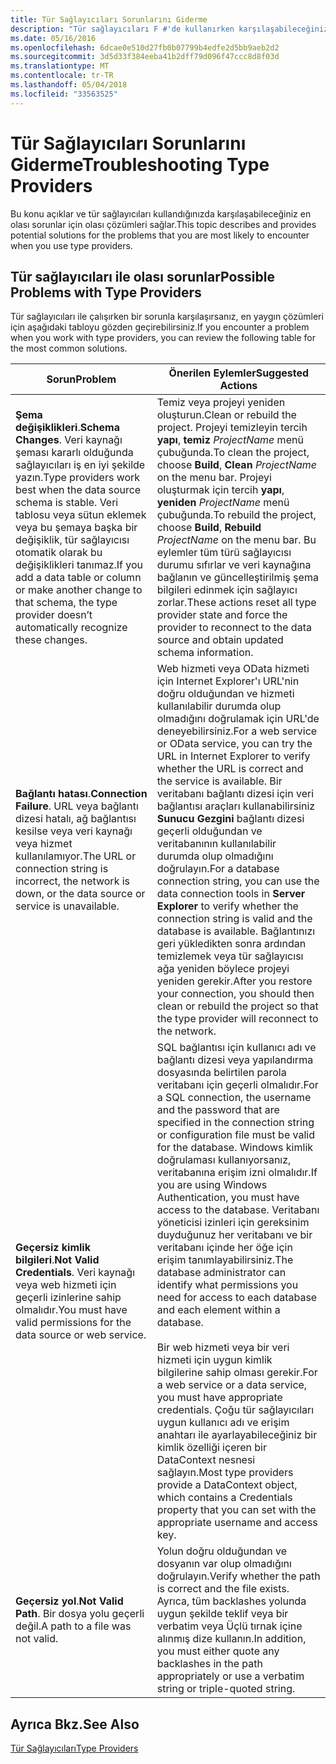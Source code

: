 ```yaml
---
title: Tür Sağlayıcıları Sorunlarını Giderme
description: "Tür sağlayıcıları F #'de kullanırken karşılaşabileceğiniz en olası sorunlar için olası çözümleri keşfedin."
ms.date: 05/16/2016
ms.openlocfilehash: 6dcae0e510d27fb0b07799b4edfe2d5bb9aeb2d2
ms.sourcegitcommit: 3d5d33f384eeba41b2dff79d096f47ccc8d8f03d
ms.translationtype: MT
ms.contentlocale: tr-TR
ms.lasthandoff: 05/04/2018
ms.locfileid: "33563525"
---
```

# <a name="troubleshooting-type-providers"></a><span data-ttu-id="4dbf6-103">Tür Sağlayıcıları Sorunlarını Giderme</span><span class="sxs-lookup"><span data-stu-id="4dbf6-103">Troubleshooting Type Providers</span></span>

<span data-ttu-id="4dbf6-104">Bu konu açıklar ve tür sağlayıcıları kullandığınızda karşılaşabileceğiniz en olası sorunlar için olası çözümleri sağlar.</span><span class="sxs-lookup"><span data-stu-id="4dbf6-104">This topic describes and provides potential solutions for the problems that you are most likely to encounter when you use type providers.</span></span>


## <a name="possible-problems-with-type-providers"></a><span data-ttu-id="4dbf6-105">Tür sağlayıcıları ile olası sorunlar</span><span class="sxs-lookup"><span data-stu-id="4dbf6-105">Possible Problems with Type Providers</span></span>
<span data-ttu-id="4dbf6-106">Tür sağlayıcıları ile çalışırken bir sorunla karşılaşırsanız, en yaygın çözümleri için aşağıdaki tabloyu gözden geçirebilirsiniz.</span><span class="sxs-lookup"><span data-stu-id="4dbf6-106">If you encounter a problem when you work with type providers, you can review the following table for the most common solutions.</span></span>



|<span data-ttu-id="4dbf6-107">Sorun</span><span class="sxs-lookup"><span data-stu-id="4dbf6-107">Problem</span></span>|<span data-ttu-id="4dbf6-108">Önerilen Eylemler</span><span class="sxs-lookup"><span data-stu-id="4dbf6-108">Suggested Actions</span></span>|
|-------|-----------------|
|<span data-ttu-id="4dbf6-109">**Şema değişiklikleri**.</span><span class="sxs-lookup"><span data-stu-id="4dbf6-109">**Schema Changes**.</span></span> <span data-ttu-id="4dbf6-110">Veri kaynağı şeması kararlı olduğunda sağlayıcıları iş en iyi şekilde yazın.</span><span class="sxs-lookup"><span data-stu-id="4dbf6-110">Type providers work best  when the data source schema is stable.</span></span> <span data-ttu-id="4dbf6-111">Veri tablosu veya sütun eklemek veya bu şemaya başka bir değişiklik, tür sağlayıcısı otomatik olarak bu değişiklikleri tanımaz.</span><span class="sxs-lookup"><span data-stu-id="4dbf6-111">If you add a data table or column or make another change to that schema, the type provider doesn’t automatically recognize these changes.</span></span>|<span data-ttu-id="4dbf6-112">Temiz veya projeyi yeniden oluşturun.</span><span class="sxs-lookup"><span data-stu-id="4dbf6-112">Clean or rebuild the project.</span></span> <span data-ttu-id="4dbf6-113">Projeyi temizleyin tercih **yapı**, **temiz** *ProjectName* menü çubuğunda.</span><span class="sxs-lookup"><span data-stu-id="4dbf6-113">To clean the project, choose **Build**, **Clean** *ProjectName* on the menu bar.</span></span> <span data-ttu-id="4dbf6-114">Projeyi oluşturmak için tercih **yapı**, **yeniden** *ProjectName* menü çubuğunda.</span><span class="sxs-lookup"><span data-stu-id="4dbf6-114">To rebuild the project, choose **Build**, **Rebuild** *ProjectName* on the menu bar.</span></span> <span data-ttu-id="4dbf6-115">Bu eylemler tüm türü sağlayıcısı durumu sıfırlar ve veri kaynağına bağlanın ve güncelleştirilmiş şema bilgileri edinmek için sağlayıcı zorlar.</span><span class="sxs-lookup"><span data-stu-id="4dbf6-115">These actions reset all type provider state and force the provider to reconnect to the data source and obtain updated schema information.</span></span>|
|<span data-ttu-id="4dbf6-116">**Bağlantı hatası**.</span><span class="sxs-lookup"><span data-stu-id="4dbf6-116">**Connection Failure**.</span></span> <span data-ttu-id="4dbf6-117">URL veya bağlantı dizesi hatalı, ağ bağlantısı kesilse veya veri kaynağı veya hizmet kullanılamıyor.</span><span class="sxs-lookup"><span data-stu-id="4dbf6-117">The URL or connection string is incorrect, the network is down, or the data source or service is unavailable.</span></span>|<span data-ttu-id="4dbf6-118">Web hizmeti veya OData hizmeti için Internet Explorer'ı URL'nin doğru olduğundan ve hizmeti kullanılabilir durumda olup olmadığını doğrulamak için URL'de deneyebilirsiniz.</span><span class="sxs-lookup"><span data-stu-id="4dbf6-118">For a web service or OData service, you can try the URL in Internet Explorer to verify whether the URL is correct and the service is available.</span></span> <span data-ttu-id="4dbf6-119">Bir veritabanı bağlantı dizesi için veri bağlantısı araçları kullanabilirsiniz **Sunucu Gezgini** bağlantı dizesi geçerli olduğundan ve veritabanının kullanılabilir durumda olup olmadığını doğrulayın.</span><span class="sxs-lookup"><span data-stu-id="4dbf6-119">For a database connection string, you can use the data connection tools in **Server Explorer** to verify whether the connection string is valid and the database is available.</span></span> <span data-ttu-id="4dbf6-120">Bağlantınızı geri yükledikten sonra ardından temizlemek veya tür sağlayıcısı ağa yeniden böylece projeyi yeniden gerekir.</span><span class="sxs-lookup"><span data-stu-id="4dbf6-120">After you restore your connection, you should then clean or rebuild the project so that the type provider will reconnect to the network.</span></span>|
|<span data-ttu-id="4dbf6-121">**Geçersiz kimlik bilgileri**.</span><span class="sxs-lookup"><span data-stu-id="4dbf6-121">**Not Valid Credentials**.</span></span> <span data-ttu-id="4dbf6-122">Veri kaynağı veya web hizmeti için geçerli izinlerine sahip olmalıdır.</span><span class="sxs-lookup"><span data-stu-id="4dbf6-122">You must have valid permissions for the data source or web service.</span></span>|<span data-ttu-id="4dbf6-123">SQL bağlantısı için kullanıcı adı ve bağlantı dizesi veya yapılandırma dosyasında belirtilen parola veritabanı için geçerli olmalıdır.</span><span class="sxs-lookup"><span data-stu-id="4dbf6-123">For a SQL connection, the username and the password that are specified in the connection string or configuration file must be valid for the database.</span></span> <span data-ttu-id="4dbf6-124">Windows kimlik doğrulaması kullanıyorsanız, veritabanına erişim izni olmalıdır.</span><span class="sxs-lookup"><span data-stu-id="4dbf6-124">If you are using Windows Authentication, you must have access to the database.</span></span> <span data-ttu-id="4dbf6-125">Veritabanı yöneticisi izinleri için gereksinim duyduğunuz her veritabanı ve bir veritabanı içinde her öğe için erişim tanımlayabilirsiniz.</span><span class="sxs-lookup"><span data-stu-id="4dbf6-125">The database administrator can identify what permissions you need for access to each database and each element within a database.</span></span><br /><br /><span data-ttu-id="4dbf6-126">Bir web hizmeti veya bir veri hizmeti için uygun kimlik bilgilerine sahip olması gerekir.</span><span class="sxs-lookup"><span data-stu-id="4dbf6-126">For a web service or a data service, you must have appropriate credentials.</span></span> <span data-ttu-id="4dbf6-127">Çoğu tür sağlayıcıları uygun kullanıcı adı ve erişim anahtarı ile ayarlayabileceğiniz bir kimlik özelliği içeren bir DataContext nesnesi sağlayın.</span><span class="sxs-lookup"><span data-stu-id="4dbf6-127">Most type providers provide a DataContext object, which contains a Credentials property that you can set with the appropriate username and access key.</span></span>|
|<span data-ttu-id="4dbf6-128">**Geçersiz yol**.</span><span class="sxs-lookup"><span data-stu-id="4dbf6-128">**Not Valid Path**.</span></span> <span data-ttu-id="4dbf6-129">Bir dosya yolu geçerli değil.</span><span class="sxs-lookup"><span data-stu-id="4dbf6-129">A path to a file was not valid.</span></span>|<span data-ttu-id="4dbf6-130">Yolun doğru olduğundan ve dosyanın var olup olmadığını doğrulayın.</span><span class="sxs-lookup"><span data-stu-id="4dbf6-130">Verify whether the path is correct and the file exists.</span></span> <span data-ttu-id="4dbf6-131">Ayrıca, tüm backlashes yolunda uygun şekilde teklif veya bir verbatim veya Üçlü tırnak içine alınmış dize kullanın.</span><span class="sxs-lookup"><span data-stu-id="4dbf6-131">In addition, you must either quote any backlashes in the path appropriately or use a verbatim string or triple-quoted string.</span></span>|

## <a name="see-also"></a><span data-ttu-id="4dbf6-132">Ayrıca Bkz.</span><span class="sxs-lookup"><span data-stu-id="4dbf6-132">See Also</span></span>
[<span data-ttu-id="4dbf6-133">Tür Sağlayıcıları</span><span class="sxs-lookup"><span data-stu-id="4dbf6-133">Type Providers</span></span>](index.md)
